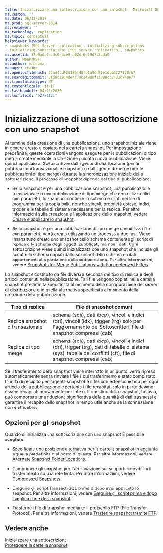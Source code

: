 ```yaml
---
title: Inizializzare una sottoscrizione con uno snapshot | Microsoft Docs
ms.custom: ''
ms.date: 06/13/2017
ms.prod: sql-server-2014
ms.reviewer: ''
ms.technology: replication
ms.topic: conceptual
helpviewer_keywords:
- snapshots [SQL Server replication], initializing subscriptions
- initializing subscriptions [SQL Server replication], snapshots
ms.assetid: 77a9ade2-cdc0-4ae9-a02d-6e29d7c2ada0
author: MashaMSFT
ms.author: mathoma
manager: craigg
ms.openlocfilehash: 23ad4cd92d186f43fb1a9dd81e1dbb0727170367
ms.sourcegitcommit: 6fd8c1914de4c7ac24900fe388ecc7883c740077
ms.translationtype: MT
ms.contentlocale: it-IT
ms.lasthandoff: 04/25/2020
ms.locfileid: "62721131"
---
```

# <a name="initialize-a-subscription-with-a-snapshot"></a>Inizializzazione di una sottoscrizione con uno snapshot
  Al termine della creazione di una pubblicazione, uno snapshot iniziale viene in genere creato e copiato nella cartella snapshot. Per impostazione predefinita, queste operazioni vengono eseguite per le pubblicazioni di tipo merge create mediante la Creazione guidata nuova pubblicazione. Viene quindi applicato al Sottoscrittore dall'agente di distribuzione (per le pubblicazioni transazionali e snapshot) o dall'agente di merge (per le pubblicazioni di tipo merge) durante la sincronizzazione iniziale della sottoscrizione. Il processo di snapshot dipende dal tipo di pubblicazione:  
  
-   Se lo snapshot è per una pubblicazione snapshot, una pubblicazione transazionale o una pubblicazione di tipo merge che non utilizza filtri con parametri, lo snapshot contiene lo schema e i dati nei file di programma per la copia bulk, nonché vincoli, proprietà estese, indici, trigger e le tabelle di sistema necessarie per la replica. Per altre informazioni sulla creazione e l'applicazione dello snapshot, vedere [Creare e applicare lo snapshot](create-and-apply-the-snapshot.md).  
  
-   Se lo snapshot è per una pubblicazione di tipo merge che utilizza filtri con parametri, verrà creato utilizzando un processo a due fasi. Viene innanzitutto creato uno snapshot dello schema contenente gli script di replica e lo schema degli oggetti pubblicati, ma non i dati. Ogni sottoscrizione viene quindi inizializzata con uno snapshot che include gli script e lo schema copiati dallo snapshot dello schema e i dati appartenenti alla partizione della sottoscrizione. Per altre informazioni, vedere [Snapshots for Merge Publications with Parameterized Filters](snapshots-for-merge-publications-with-parameterized-filters.md).  
  
 Lo snapshot è costituito da file diversi a seconda del tipo di replica e degli articoli contenuti nella pubblicazione. Tali file vengono copiati nella cartella snapshot predefinita specificata al momento della configurazione del server di distribuzione o in quella alternativa specificata al momento della creazione della pubblicazione.  
  
|Tipo di replica|File di snapshot comuni|  
|-------------------------|---------------------------|  
|Replica snapshot o transazionale|schema (sch), dati (bcp), vincoli e indici (dri), vincoli (idx), trigger (trg) solo per l'aggiornamento dei Sottoscrittori, file di snapshot compressi (cab)|  
|Replica di tipo merge|schema (sch), dati (bcp), vincoli e indici (dri), trigger (trg), dati di tabelle di sistema (sys), tabelle dei conflitti (cft), file di snapshot compressi (cab)|  
  
 Se il trasferimento dello snapshot viene interrotto in un punto, verrà ripreso automaticamente senza rinviare i file il cui trasferimento è stato completato. L'unità di recapito per l'agente snapshot è il file con estensione bcp per ogni articolo della pubblicazione e pertanto i file recapitati solo in parte devono essere recapitati nuovamente per intero. Il ripristino dello snapshot, tuttavia, può comportare una riduzione significativa della quantità di dati trasmessi e garantire il recapito dello snapshot in tempo utile anche se la connessione non è affidabile.  
  
## <a name="snapshot-options"></a>Opzioni per gli snapshot  
 Quando si inizializza una sottoscrizione con uno snapshot È possibile scegliere:  
  
-   Specificare una posizione alternativa per la cartella snapshot in aggiunta a quella predefinita o al posto di questa. Per altre informazioni, vedere [Alternate Snapshot Folder Locations](alternate-snapshot-folder-locations.md).  
  
-   Comprimere gli snapshot per l'archiviazione sui supporti rimovibili o il trasferimento su una rete lenta. Per altre informazioni, vedere [Compressed Snapshots](compressed-snapshots.md).  
  
-   Eseguire gli script Transact-SQL prima o dopo aver applicato lo snapshot. Per altre informazioni, vedere [Eseguire gli script prima e dopo l'applicazione dello snapshot](snapshot-options.md#execute-scripts-before-and-after-snapshot-is-applied).  
  
-   Trasferire i file di snapshot mediante il protocollo FTP (File Transfer Protocol). Per altre informazioni, vedere [Trasferire snapshot tramite FTP](transfer-snapshots-through-ftp.md).  
  
## <a name="see-also"></a>Vedere anche  
 [Inizializzare una sottoscrizione](initialize-a-subscription.md)   
 [Proteggere la cartella snapshot](security/secure-the-snapshot-folder.md)  
  
  
